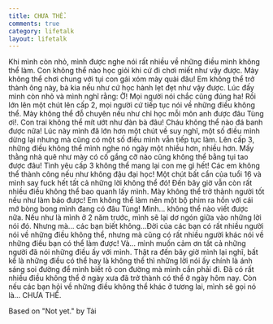 ```yaml
---
title: CHƯA THỂ.
comments: true
category: lifetalk
layout: lifetalk
---
```


Khi mình còn nhỏ, mình được nghe nói rất nhiều về những điều mình không thể làm. Con không thể nào học giỏi khi cứ đi chơi miết như vậy được. Mày không thể chơi chung với tụi con gái xóm mày quài đâu! Em không thể trở thành ông này, bà kia nếu như cứ học hành lẹt đẹt như vậy được. Lúc đấy mình còn nhỏ và mình nghĩ rằng: Ờ! Mọi người nói chắc cũng đúng ha! Rồi lớn lên một chút lên cấp 2, mọi người cứ tiếp tục nói về những điều không thể. Mày không thể đỗ chuyên nếu như chỉ học mỗi môn anh được đâu Tùng ơi!. Con trai không thể mít ướt như đàn bà đâu! Cháu không thể nào đá banh được nữa! Lúc này mình đã lớn hơn một chút về suy nghĩ, một số điều mình dừng lại nhưng mà cũng có một số điều mình vẫn tiếp tục làm. Lên cấp 3, những điều không thể mình nghe nó ngày một nhiều hơn, nhiều hơn. Mấy thằng nhà quê như mày có cố gắng cỡ nào cũng không thể bằng tụi tao được đâu! Tình yêu cấp 3 không thể mang lại con mẹ gì hết! Các em không thể thành công nếu như không đậu đại học! Một chút bất cẩn của tuổi 16 và mình say fuck hết tất cả những lời không thể đó! Đến bây giờ vẫn còn rất nhiều điều không thể bao quanh lấy mình. Mày không thể trở thành người tốt nếu như làm báo được! Em không thể làm nên một bộ phim ra hồn với cái mớ bòng bong mình đang có đâu Tùng! Mình... không thể nào viết được nữa. Nếu như là mình ở 2 năm trước, mình sẽ lại dơ ngón giữa vào những lời nói đó. Nhưng mà... các bạn biết không...Đời của các bạn có rất nhiều người nói về những điều không thể, nhưng mà cũng có rất nhiều người khác nói về những điều bạn có thể làm được! Và... mình muốn cảm ơn tất cả những người đã nói những điều ấy với mình. Thật ra đến bây giờ mình lại nghĩ, bất kể là những điều có thể hay là không thể thì những lời nói ấy chính là ánh sáng soi đường để mình biết rõ con đường mà mình cần phải đi. Đã có rất nhiều điều không thể ở ngày xưa đã trở thành có thể ở ngày hôm nay. Còn nếu các bạn hỏi về những điều không thể khác ở tương lai, mình sẽ gọi nó là... CHƯA THỂ.


Based on "Not yet." by Tài
